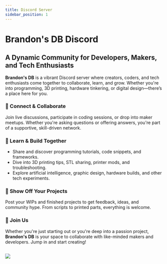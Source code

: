 ```yaml
---
title: Discord Server
sidebar_position: 1
---
```


# Brandon's DB Discord
## A Dynamic Community for Developers, Makers, and Tech Enthusiasts  

**Brandon's DB** is a vibrant Discord server where creators, coders, and tech enthusiasts come together to collaborate, learn, and grow. Whether you're into programming, 3D printing, hardware tinkering, or digital design—there’s a place here for you.

### 💬 Connect & Collaborate  
Join live discussions, participate in coding sessions, or drop into maker meetups. Whether you're asking questions or offering answers, you're part of a supportive, skill-driven network.

### 🧠 Learn & Build Together  
- Share and discover programming tutorials, code snippets, and frameworks.  
- Dive into 3D printing tips, STL sharing, printer mods, and troubleshooting.  
- Explore artificial intelligence, graphic design, hardware builds, and other tech experiments.

### 🚀 Show Off Your Projects  
Post your WIPs and finished projects to get feedback, ideas, and community hype. From scripts to printed parts, everything is welcome.

### 🤝 Join Us  
Whether you're just starting out or you're deep into a passion project, **Brandon's DB** is your space to collaborate with like-minded makers and developers. Jump in and start creating!

[![](https://dcbadge.limes.pink/api/server/MjcG8SzDpm)](https://discord.gg/MjcG8SzDpm)
---
